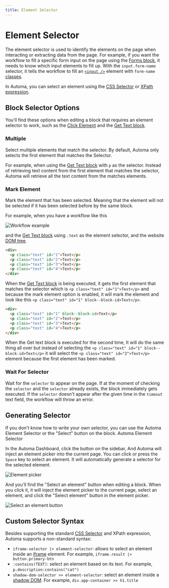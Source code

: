 ```yaml
---
title: Element Selector
---
```


# Element Selector

The element selector is used to identify the elements on the page when interacting or extracting data from the page.
For example, if you want the workflow to fill a specific form input on the page using the [Forms block](../blocks/forms.md), it needs to know which input elements to fill up. With the `input.form-name` selector, it tells the workflow to fill an [`<input />`](https://developer.mozilla.org/en-US/docs/Web/HTML/Element/input) element with `form-name` [classes](https://developer.mozilla.org/en-US/docs/Web/HTML/Global_attributes/class).

In Automa, you can select an element using the [CSS Selector](https://developer.mozilla.org/en-US/docs/Learn/CSS/Building_blocks/Selectors) or [XPath expression](https://www.w3schools.com/xml/xpath_syntax.asp).

## Block Selector Options
You'll find these options when editing a block that requires an element selector to work, such as the [Click Element](../blocks/event-click.md) and the [Get Text block](../blocks/get-text.md).

### Multiple
Select multiple elements that match the selector. By default, Automa only selects the first element that matches the Selector.

For example, when using the [Get Text block](/blocks/get-text.md) with `p` as the selector. Instead of retrieving text content from the first element that matches the selector, Automa will retrieve all the text content from the matches elements.

### Mark Element
Mark the element that has been selected. Meaning that the element will not be selected if it has been selected before by the same block. 

For example, when you have a workflow like this

![Workflow example](https://s3.ap-southeast-1.amazonaws.com/automa-pub/i/2024/12/02/16sv6t-9g.png)

and the [Get Text block](/blocks/get-text.md) using `.text` as the element selector, and the website [DOM tree](https://en.wikipedia.org/wiki/Document_Object_Model).

```html
<div>
  <p class="text" id="1">Text</p>
  <p class="text" id="2">Text</p>
  <p class="text" id="3">Text</p>
  <p class="text" id="4">Text</p>
</div>
```
When the [Get Text block](/blocks/get-text.md) is being executed, it gets the first element that matches the selector which is `<p class="text" id="1">Text</p>` and because the mark element option is enabled, it will mark the element and look like this `<p class="text" id="1" block--block-id>Text</p>`.

```html
<div>
  <p class="text" id="1" block--block-id>Text</p>
  <p class="text" id="2">Text</p>
  <p class="text" id="3">Text</p>
  <p class="text" id="4">Text</p>
</div>
```
When the Get text block is executed for the second time, It will do the same thing all over but instead of selecting the `<p class="text" id="1" block--block-id>Text</p>` it will select the `<p class="text" id="2">Text</p>` element because the first element has been marked.

### Wait For Selector
Wait for the `selector` to appear on the page.  If at the moment of checking the `selector` and the `selector` already exists, the block immediately gets executed.  If the `selector` doesn't appear after the given time in the `timeout` text field, the workflow will throw an error.

## Generating Selector
If you don't know how to write your own selector, you can use the Automa Element Selector or the "Select" button on the block.
Automa Element Selector

In the Automa Dashboard, click the <v-remixicon name="riFocus3Line" /> button on the sidebar, And Automa will inject an element picker into the current page. You can click or press the `Space` key to select an element. It will automatically generate a selector for the selected element. 

![Element picker](https://s3.ap-southeast-1.amazonaws.com/automa-pub/i/2024/12/02/16sv6u-n6.png)

And you'll find the "Select an element" button when editing a block. When you click it, it will inject the element picker to the current page, select an element, and click the "Select element" button in the element picker.

![Select an element button](https://s3.ap-southeast-1.amazonaws.com/automa-pub/i/2024/12/02/16sv6u-4q.png)

## Custom Selector Syntax
Besides supporting the standard [CSS Selector](https://www.w3.org/TR/selectors-4/) and XPath expression, Automa supports a non-standard syntax:
- `iframe-selector |> element-selector`: allows to select an element inside an [iframe](https://developer.mozilla.org/en-US/docs/Web/HTML/Element/iframe) element. For example, `iframe.result |> button.primary-btn`
- `:contains(TEXT)`: select an element based on its text. For example, `p.description:contains("cat")`
- `shadow-dom-selector >> element-selector`: select an element inside a [shadow DOM](https://web.dev/shadowdom-v1/). For example, `div.app-container >> h1.title`